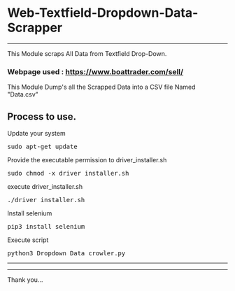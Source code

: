 # Web-Textfield-Dropdown-Data-Scrapper
<hr>
This Module scraps All Data from Textfield Drop-Down.

### Webpage used : https://www.boattrader.com/sell/

This Module Dump's all the Scrapped Data into a CSV file Named "Data.csv"

## Process to use.

Update your system

<pre>sudo apt-get update</pre>

Provide the executable permission to driver_installer.sh

<pre>sudo chmod -x driver_installer.sh</pre>

execute driver_installer.sh

<pre>./driver_installer.sh</pre>

Install selenium

<pre>pip3 install selenium</pre>

Execute script

<pre>python3 Dropdown_Data_crowler.py</pre>
<hr>
<hr>
Thank you...
